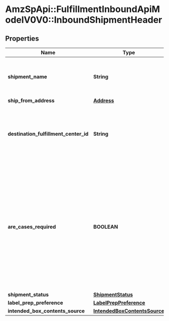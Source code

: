 # AmzSpApi::FulfillmentInboundApiModelV0V0::InboundShipmentHeader

## Properties
Name | Type | Description | Notes
------------ | ------------- | ------------- | -------------
**shipment_name** | **String** | The name for the shipment. Use a naming convention that helps distinguish between shipments over time, such as the date the shipment was created. | 
**ship_from_address** | [**Address**](Address.md) |  | 
**destination_fulfillment_center_id** | **String** | The identifier for the fulfillment center to which the shipment will be shipped. Get this value from the InboundShipmentPlan object in the response returned by the createInboundShipmentPlan operation. | 
**are_cases_required** | **BOOLEAN** | Indicates whether or not an inbound shipment contains case-packed boxes. Note: A shipment must contain either all case-packed boxes or all individually packed boxes.  Possible values:  true - All boxes in the shipment must be case packed.  false - All boxes in the shipment must be individually packed.  Note: If AreCasesRequired &#x3D; true for an inbound shipment, then the value of QuantityInCase must be greater than zero for every item in the shipment. Otherwise the service returns an error. | [optional] 
**shipment_status** | [**ShipmentStatus**](ShipmentStatus.md) |  | 
**label_prep_preference** | [**LabelPrepPreference**](LabelPrepPreference.md) |  | 
**intended_box_contents_source** | [**IntendedBoxContentsSource**](IntendedBoxContentsSource.md) |  | [optional] 

